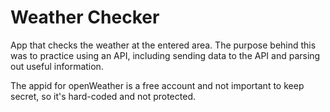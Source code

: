 # Weather Checker
 App that checks the weather at the entered area.
 The purpose behind this was to practice using an API, including sending data to the API and parsing out useful information.

The appid for openWeather is a free account and not important to keep secret, so it's hard-coded and not protected.
